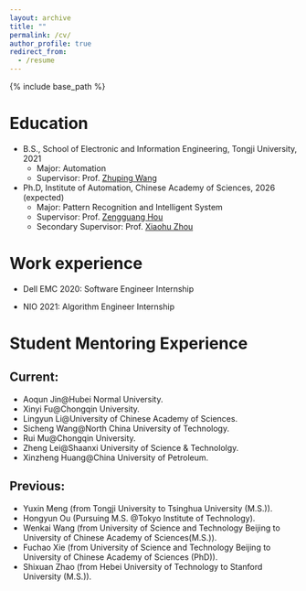```yaml
---
layout: archive
title: ""
permalink: /cv/
author_profile: true
redirect_from:
  - /resume
---
```


{% include base_path %}

Education
======
* B.S., School of Electronic and Information Engineering, Tongji University, 2021
  * Major: Automation
  * Supervisor: Prof. [Zhuping Wang](https://ivcm.tongji.edu.cn/info/1100/1178.htm)
* Ph.D, Institute of Automation, Chinese Academy of Sciences, 2026 (expected)
  * Major: Pattern Recognition and Intelligent System   
  * Supervisor: Prof. [Zengguang Hou](https://people.ucas.ac.cn/~houzengguang)
  * Secondary Supervisor: Prof. [Xiaohu Zhou](https://people.ucas.edu.cn/~xhz)
  
Work experience
======
* Dell EMC 2020: Software Engineer Internship

* NIO 2021: Algorithm Engineer Internship

Student Mentoring Experience
======
Current:
---
* Aoqun Jin@Hubei Normal University. 
* Xinyi Fu@Chongqin University.
* Lingyun Li@University of Chinese Academy of Sciences.
* Sicheng Wang@North China University of Technology.
* Rui Mu@Chongqin University.
* Zheng Lei@Shaanxi University of Science & Technololgy.
* Xinzheng Huang@China University of Petroleum.

Previous:
---
* Yuxin Meng (from Tongji University to Tsinghua University (M.S.)).
* Hongyun Ou (Pursuing M.S. @Tokyo Institute of Technology).
* Wenkai Wang (from University of Science and Technology Beijing to University of Chinese Academy of Sciences(M.S.)).
* Fuchao Xie (from University of Science and Technology Beijing to University of Chinese Academy of Sciences (PhD)).
* Shixuan Zhao (from Hebei University of Technology to Stanford University (M.S.)).

  

